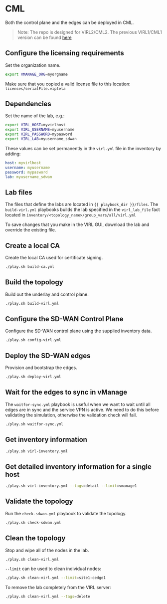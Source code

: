 # CML

Both the control plane and the edges can be deployed in CML.

>Note: The repo is designed for VIRL2/CML2.  The previous VIRL1/CML1 version can be found [here](https://github.com/CiscoDevNet/sdwan-devops/tree/virl1)

## Configure the licensing requirements

Set the organization name.

```bash
export VMANAGE_ORG=myorgname
```

Make sure that you copied a valid license file to this location: `licenses/serialFile.viptela` 

## Dependencies

Set the name of the lab, e.g.:

```bash
export VIRL_HOST=myvirlhost
export VIRL_USERNAME=myusername
export VIRL_PASSWORD=mypasword
export VIRL_LAB=myusername_sdwan
```

These values can be set permanently in the `virl.yml` file in the inventory by adding:

```yaml
host: myvirlhost
username: myusername
password: mypasword
lab: myusername_sdwan
```

## Lab files

The files that define the labs are located in `{{ playbook_dir }}/files`.  The `build-virl.yml` playbooks builds the lab specified in the `virl_lab_file` fact located in `inventory/<topology_name>/group_vars/all/virl.yml`

To save changes that you make in the VIRL GUI, download the lab and override the existing file.

## Create a local CA

Create the local CA used for certificate signing.

```bash
./play.sh build-ca.yml
```

## Build the topology

Build out the underlay and control plane.

```bash
./play.sh build-virl.yml
```

## Configure the SD-WAN Control Plane

Configure the SD-WAN control plane using the supplied inventory data.

```bash
./play.sh config-virl.yml
```

## Deploy the SD-WAN edges

Provision and bootstrap the edges.

```bash
./play.sh deploy-virl.yml
```

## Wait for the edges to sync in vManage

The `waitfor-sync.yml` playbook is useful when we want to wait until all edges are in sync and the service VPN is active.  We need to do this before validating the simulation, otherwise the validation check will fail.

```bash
./play.sh waitfor-sync.yml
```

## Get inventory information

```bash
./play.sh virl-inventory.yml
```

## Get detailed inventory information for a single host

```bash
./play.sh virl-inventory.yml --tags=detail --limit=vmanage1
```

## Validate the topology

Run the `check-sdwan.yml` playbook to validate the topology.

```bash
./play.sh check-sdwan.yml
```

## Clean the topology

Stop and wipe all of the nodes in the lab.

```bash
./play.sh clean-virl.yml
```

`--limit` can be used to clean individual nodes:
```bash
./play.sh clean-virl.yml --limit=site1-cedge1
```

To remove the lab completely from the VIRL server:
```bash
./play.sh clean-virl.yml --tags=delete
```
